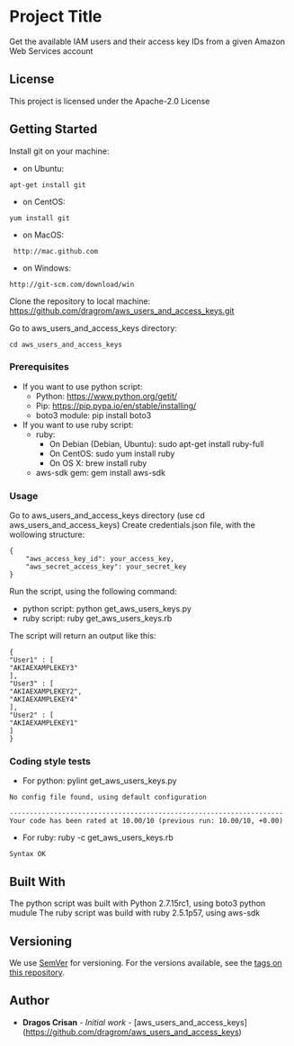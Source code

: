# Project Title

Get the available IAM users and their access key IDs from a given Amazon Web Services account

## License

This project  is licensed under the Apache-2.0 License

## Getting Started

Install git on your machine:
- on Ubuntu:
```
apt-get install git
```
- on CentOS:
```
yum install git
```
- on MacOS:
```
 http://mac.github.com
```

- on Windows:
```
http://git-scm.com/download/win
```
Clone the repository to local machine:
https://github.com/dragrom/aws_users_and_access_keys.git

Go to aws_users_and_access_keys directory:
```
cd aws_users_and_access_keys
```

### Prerequisites

- If you want to use python script:
  - Python: https://www.python.org/getit/
  - Pip: https://pip.pypa.io/en/stable/installing/
  - boto3 module: pip install boto3
- If you want to use ruby script:
  - ruby: 
    - On Debian (Debian, Ubuntu): sudo apt-get install ruby-full
    - On CentOS: sudo yum install ruby
    - On OS X: brew install ruby
  - aws-sdk gem: gem install aws-sdk

### Usage

Go to aws_users_and_access_keys directory (use cd aws_users_and_access_keys)
Create credentials.json file, with the wollowing structure:

```
{
    "aws_access_key_id": your_access_key,
    "aws_secret_access_key": your_secret_key
}
```
Run the script, using the following command: 
 - python script: python get_aws_users_keys.py
 - ruby script: ruby get_aws_users_keys.rb

The script will return an output like this:
```
{ 
"User1" : [
"AKIAEXAMPLEKEY3" 
], 
"User3" : [ 
"AKIAEXAMPLEKEY2", 
"AKIAEXAMPLEKEY4" 
], 
"User2" : [ 
"AKIAEXAMPLEKEY1" 
] 
} 
```

### Coding style tests
- For python: pylint get_aws_users_keys.py

```
No config file found, using default configuration

--------------------------------------------------------------------
Your code has been rated at 10.00/10 (previous run: 10.00/10, +0.00)
```
- For ruby: ruby -c get_aws_users_keys.rb 

```
Syntax OK
```

## Built With

The python script was built with Python 2.7.15rc1, using boto3 python mudule
The ruby script was build with ruby 2.5.1p57, using aws-sdk 

## Versioning

We use [SemVer](http://semver.org/) for versioning. For the versions available, see the [tags on this repository](https://github.com/dragrom/aws_users_and_access_keys/tags). 

## Author

* **Dragos Crisan** - *Initial work* - [aws_users_and_access_keys] (https://github.com/dragrom/aws_users_and_access_keys)
